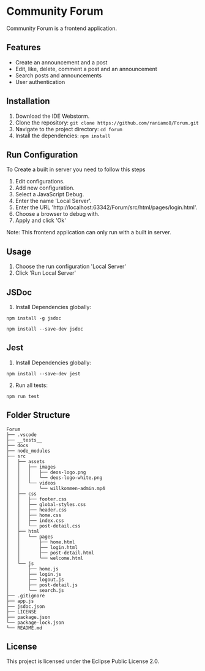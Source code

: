 # Community Forum

Community Forum is a frontend application.

## Features

- Create an announcement and a post
- Edit, like, delete, comment a post and an announcement
- Search posts and announcements
- User authentication

## Installation

1. Download the IDE Webstorm.
2. Clone the repository: `git clone https://github.com/raniamo8/Forum.git`
3. Navigate to the project directory: `cd forum`
4. Install the dependencies: `npm install`

## Run Configuration
To Create a built in server you need to follow this steps

1. Edit configurations.
2. Add new configuration.
3. Select a JavaScript Debug.
4. Enter the name 'Local Server'.
5. Enter the URL 'http://localhost:63342/Forum/src/html/pages/login.html'.
6. Choose a browser to debug with.
7. Apply and click 'Ok'


Note: This frontend application can only run with a built in server.

## Usage

1. Choose the run configuration 'Local Server'
2. Click 'Run Local Server'

## JSDoc

1. Install Dependencies globally:

```
npm install -g jsdoc
```
```
npm install --save-dev jsdoc
```

## Jest

1. Install Dependencies globally:
```
npm install --save-dev jest
```
2. Run all tests:
```
npm run test
```

## Folder Structure

```
Forum
├── .vscode
├── __tests__
├── docs
├── node_modules
├── src
│   ├── assets
│   │   ├── images
│   │   │   ├── deos-logo.png
│   │   │   └── deos-logo-white.png
│   │   └── videos
│   │       └── willkommen-admin.mp4
│   ├── css
│   │   ├── footer.css
│   │   ├── global-styles.css
│   │   ├── header.css
│   │   ├── home.css
│   │   ├── index.css
│   │   └── post-detail.css
│   ├── html
│   │   └── pages
│   │       ├── home.html
│   │       ├── login.html
│   │       ├── post-detail.html
│   │       └── welcome.html
│   └── js
│       ├── home.js
│       ├── login.js
│       ├── logout.js
│       ├── post-detail.js
│       └── search.js
├── .gitignore
├── app.js
├── jsdoc.json
├── LICENSE
├── package.json
└── package-lock.json
└── README.md

```


## License

This project is licensed under the Eclipse Public License 2.0.

